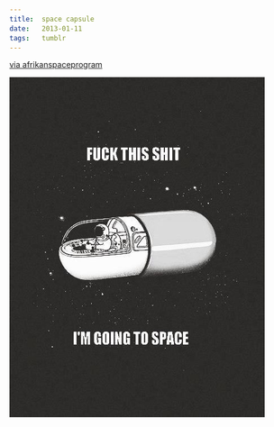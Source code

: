 ```yaml
---
title:  space capsule
date:   2013-01-11
tags:   tumblr
---
```


[via afrikanspaceprogram](https://afrikanspaceprogram.tumblr.com/post/40294047866/spacebase)

![](/images/2013-01-11-capsule.jpg)